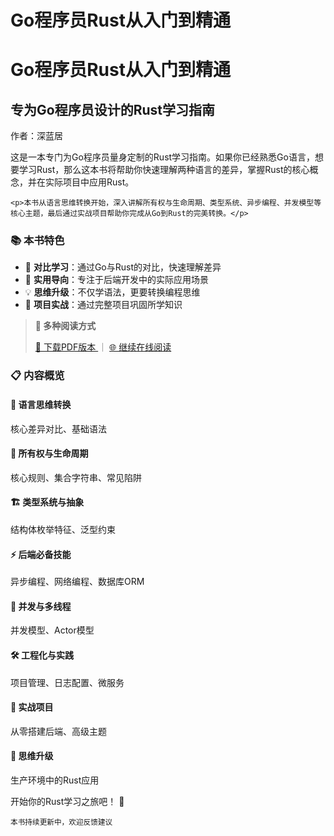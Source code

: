 # Go程序员Rust从入门到精通

<div class="cover-page">
  <div class="cover-header">
    <h1 class="cover-title">Go程序员Rust从入门到精通</h1>
    <h2 class="cover-subtitle">专为Go程序员设计的Rust学习指南</h2>
    <div class="cover-author">作者：深蓝居</div>
  </div>

  <div class="cover-description">
    <p>这是一本专门为Go程序员量身定制的Rust学习指南。如果你已经熟悉Go语言，想要学习Rust，那么这本书将帮助你快速理解两种语言的差异，掌握Rust的核心概念，并在实际项目中应用Rust。</p>
    
    <p>本书从语言思维转换开始，深入讲解所有权与生命周期、类型系统、异步编程、并发模型等核心主题，最后通过实战项目帮助你完成从Go到Rust的完美转换。</p>
  </div>

  <div class="cover-features">
    <h3>📚 本书特色</h3>
    <ul>
      <li>🔄 <strong>对比学习</strong>：通过Go与Rust的对比，快速理解差异</li>
      <li>🎯 <strong>实用导向</strong>：专注于后端开发中的实际应用场景</li>
      <li>💡 <strong>思维升级</strong>：不仅学语法，更要转换编程思维</li>
      <li>🚀 <strong>项目实战</strong>：通过完整项目巩固所学知识</li>
    </ul>
  </div>

  <div class="cover-download">
    <blockquote class="pdf-download-notice">
      <p><strong>📖 多种阅读方式</strong></p>
      <p>
        <a href="assets/gopher-learning-rust.pdf" class="pdf-download-link" target="_blank">
          📄 下载PDF版本
        </a>
        ｜
        <a href="./preface.html" class="online-read-link">
          🌐 继续在线阅读
        </a>
      </p>
    </blockquote>
  </div>

  <div class="cover-toc">
    <h3>📋 内容概览</h3>
    <div class="toc-grid">
      <div class="toc-section">
        <h4>🔄 语言思维转换</h4>
        <p>核心差异对比、基础语法</p>
      </div>
      <div class="toc-section">
        <h4>🔐 所有权与生命周期</h4>
        <p>核心规则、集合字符串、常见陷阱</p>
      </div>
      <div class="toc-section">
        <h4>🏗️ 类型系统与抽象</h4>
        <p>结构体枚举特征、泛型约束</p>
      </div>
      <div class="toc-section">
        <h4>⚡ 后端必备技能</h4>
        <p>异步编程、网络编程、数据库ORM</p>
      </div>
      <div class="toc-section">
        <h4>🔀 并发与多线程</h4>
        <p>并发模型、Actor模型</p>
      </div>
      <div class="toc-section">
        <h4>🛠️ 工程化与实践</h4>
        <p>项目管理、日志配置、微服务</p>
      </div>
      <div class="toc-section">
        <h4>🚀 实战项目</h4>
        <p>从零搭建后端、高级主题</p>
      </div>
      <div class="toc-section">
        <h4>🧠 思维升级</h4>
        <p>生产环境中的Rust应用</p>
      </div>
    </div>
  </div>

  <div class="cover-footer">
    <p>开始你的Rust学习之旅吧！ 🦀</p>
    <p><small>本书持续更新中，欢迎反馈建议</small></p>
  </div>
</div>